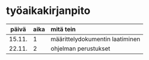# työaikakirjanpito

| päivä | aika | mitä tein  |
| :----:|:-----| :-----|
| 15.11. | 1    | määrittelydokumentin laatiminen |
| 22.11. | 2    | ohjelman perustukset |
